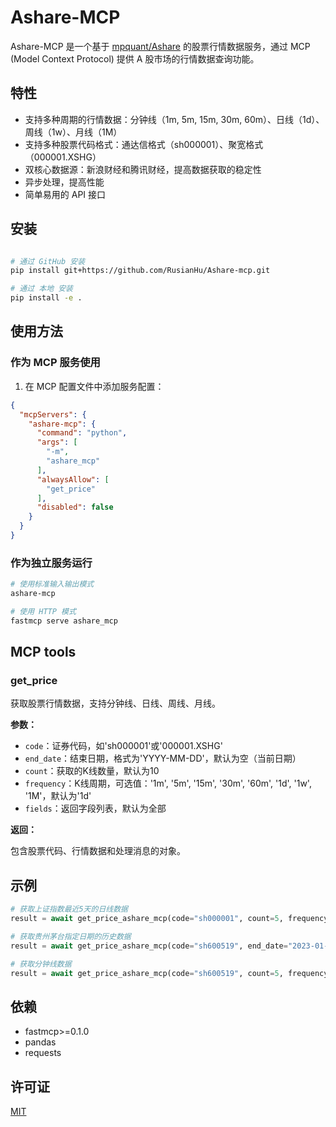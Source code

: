 # Ashare-MCP

Ashare-MCP 是一个基于 [mpquant/Ashare](https://github.com/mpquant/Ashare) 的股票行情数据服务，通过 MCP (Model Context Protocol) 提供 A 股市场的行情数据查询功能。

## 特性

- 支持多种周期的行情数据：分钟线（1m, 5m, 15m, 30m, 60m）、日线（1d）、周线（1w）、月线（1M）
- 支持多种股票代码格式：通达信格式（sh000001）、聚宽格式（000001.XSHG）
- 双核心数据源：新浪财经和腾讯财经，提高数据获取的稳定性
- 异步处理，提高性能
- 简单易用的 API 接口

## 安装

```bash

# 通过 GitHub 安装
pip install git+https://github.com/RusianHu/Ashare-mcp.git

# 通过 本地 安装
pip install -e .

```

## 使用方法

### 作为 MCP 服务使用

1. 在 MCP 配置文件中添加服务配置：

```json
{
  "mcpServers": {
    "ashare-mcp": {
      "command": "python",
      "args": [
        "-m",
        "ashare_mcp"
      ],
      "alwaysAllow": [
        "get_price"
      ],
      "disabled": false
    }
  }
}
```

### 作为独立服务运行

```bash
# 使用标准输入输出模式
ashare-mcp

# 使用 HTTP 模式
fastmcp serve ashare_mcp
```

## MCP tools

### get_price

获取股票行情数据，支持分钟线、日线、周线、月线。

**参数：**

- `code`：证券代码，如'sh000001'或'000001.XSHG'
- `end_date`：结束日期，格式为'YYYY-MM-DD'，默认为空（当前日期）
- `count`：获取的K线数量，默认为10
- `frequency`：K线周期，可选值：'1m', '5m', '15m', '30m', '60m', '1d', '1w', '1M'，默认为'1d'
- `fields`：返回字段列表，默认为全部

**返回：**

包含股票代码、行情数据和处理消息的对象。

## 示例

```python
# 获取上证指数最近5天的日线数据
result = await get_price_ashare_mcp(code="sh000001", count=5, frequency="1d")

# 获取贵州茅台指定日期的历史数据
result = await get_price_ashare_mcp(code="sh600519", end_date="2023-01-01", count=10, frequency="1d")

# 获取分钟线数据
result = await get_price_ashare_mcp(code="sh600519", count=5, frequency="15m")
```

## 依赖

- fastmcp>=0.1.0
- pandas
- requests

## 许可证

[MIT](LICENSE)